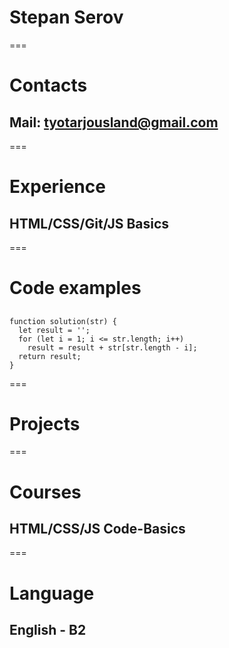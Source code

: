 # Stepan Serov
===
# Contacts
## Mail: tyotarjousland@gmail.com
===
# Experience
## HTML/CSS/Git/JS Basics
===
# Code examples
## 
```
function solution(str) {
  let result = '';
  for (let i = 1; i <= str.length; i++)
    result = result + str[str.length - i];
  return result;
}
```
===
# Projects
===
# Courses
## HTML/CSS/JS Code-Basics
===
# Language
## English - B2